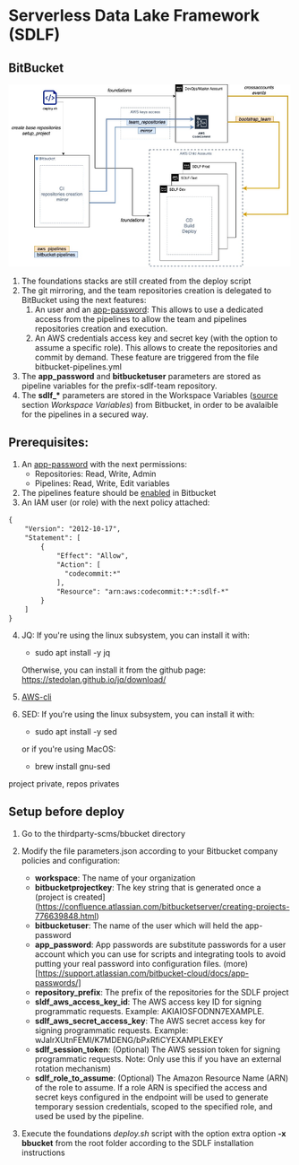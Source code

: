 # Serverless Data Lake Framework (SDLF)

## BitBucket

![diagram](SDLF+BitBucket.jpg "Modification")

1. The foundations stacks are still created from the deploy script
2. The git mirroring, and the team repositories creation is delegated to BitBucket using the next features:
    1. An user and an [app-password](https://support.atlassian.com/bitbucket-cloud/docs/app-passwords/): This allows to use a dedicated access from the pipelines to allow the team and pipelines repositories creation and execution.
    2. An AWS credentials access key and secret key (with the option to assume a specific role). This allows to create the repositories and commit by demand.
  These feature are triggered from the file bitbucket-pipelines.yml
3. The **app_password** and **bitbucketuser** parameters are stored as pipeline variables for the  prefix-sdlf-team repository.
4. The **sdlf_\*** parameters are stored in the Workspace Variables ([source](https://support.atlassian.com/bitbucket-cloud/docs/variables-and-secrets/) section *Workspace Variables*) from Bitbucket, in order to be avalaible for the pipelines in a secured way.

## Prerequisites:

1. An [app-password](https://support.atlassian.com/bitbucket-cloud/docs/app-passwords/) with the next permissions:
    - Repositories: Read, Write, Admin
    - Pipelines: Read, Write, Edit variables
2. The pipelines feature should be [enabled](https://support.atlassian.com/bitbucket-cloud/docs/get-started-with-bitbucket-pipelines/) in Bitbucket
3. An IAM user (or role) with the next policy attached:
```
{
    "Version": "2012-10-17",
    "Statement": [
        {
            "Effect": "Allow",
            "Action": [
              "codecommit:*"
            ],
            "Resource": "arn:aws:codecommit:*:*:sdlf-*"
        }
    ]
}
```
4. JQ: If you're using the linux subsystem, you can install it with:
   
    - sudo apt install -y jq
    
    Otherwise, you can install it from the github page: https://stedolan.github.io/jq/download/
5. [AWS-cli](https://aws.amazon.com/cli/)
6. SED: If you're using the linux subsystem, you can install it with:
   
   - sudo apt install -y sed
    
   or if you're using MacOS:    
   
    - brew install gnu-sed

project private, repos privates

## Setup before deploy

1. Go to the thirdparty-scms/bbucket directory
2. Modify the file parameters.json according to your Bitbucket company policies and configuration:
   
   - **workspace**: The name of your organization
   - **bitbucketprojectkey**: The key string that is generated once a (project is created](https://confluence.atlassian.com/bitbucketserver/creating-projects-776639848.html)
   - **bitbucketuser**: The name of the user which will held the app-password
   - **app_password**: App passwords are substitute passwords for a user account which you can use for scripts and integrating tools to avoid putting your real password into configuration files. (more)[https://support.atlassian.com/bitbucket-cloud/docs/app-passwords/]
   - **repository_prefix**: The prefix of the repositories for the SDLF project
   - **sldf_aws_access_key_id**: The AWS access key ID for signing programmatic requests. Example: AKIAIOSFODNN7EXAMPLE. 
   - **sdlf_aws_secret_access_key**: The AWS secret access key for signing programmatic requests. Example: wJalrXUtnFEMI/K7MDENG/bPxRfiCYEXAMPLEKEY
   - **sdlf_session_token**: (Optional) The AWS session token for signing programmatic requests. Note: Only use this if you have an external rotation mechanism)
   - **sdlf_role_to_assume**: (Optional) The Amazon Resource Name (ARN) of the role to assume. If a role ARN is specified the access and secret keys configured in the endpoint will be used to generate temporary session credentials, scoped to the specified role, and used be used by the pipeline.

3. Execute the foundations *deploy.sh* script with the option extra option **-x bbucket** from the root folder according to the SDLF installation instructions
